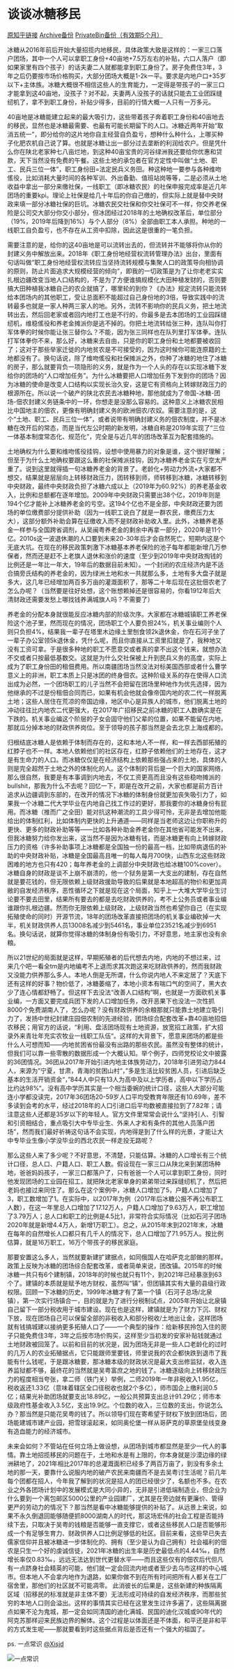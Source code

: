 # 谈谈冰糖移民

[原知乎链接](https://zhuanlan.zhihu.com/p/514508254) [Archive备份](https://archive.ph/vNI02) [PrivateBin备份（有效期5个月）](https://pb.o3o.ovh/?868c993c3acd1947#89BsLBFYGpDMbavCderETZFbsiYxgKLFNFLrzqJkG3qc)

冰糖从2016年前后开始大量招揽内地移民，具体政策大致是这样的：一家三口落户团场，其中一个人可以拿职工身份+40亩地+7.5万左右的补贴，六口人落户（即如果家里有四个孩子）的话夫妻二人就都能拿到职工身份了。房子免费住3年，3年之后仍要按市场价格购买，大部分团场大概是1-2k一平。要求是内地户口+35岁以下+主体族。冰糖大概很不相信这些人的生育能力，一定得是带孩子的一家三口才能拿到这40亩地，没孩子？对不起，夫妻两人没孩子的话就只能去工业团踩缝纫机了，拿不到职工身份，补贴少得多，目前的行情大概一人只有一万多元。

40亩地是冰糖能建立起来的最大吸引力，这些带着孩子奔着职工身份和40亩地去的移民，显然也是冰糖最需要、也最有可能长期留下的人口。冰糖近两年开始“取消五统一”，即分给你的这片地你自主经营自负盈亏，想种什么种什么，上哪买种子化肥农机自己说了算。也就是冰糖让出一部分过去垄断的利润给农户。但是凭什么你在陕北老家种七八亩烂地，到这种40亩宝贵的河谷绿洲我还要给你优惠和贷款，天下当然没有免费的午餐。这些土地的承包者在官方定性中叫做“土地、职工、民兵三位一体”，职工身份田=法定民兵义务田。种这种地一要参与各种维吻傜役，比如消耗大量时间的各种军训、外出备勤、值班站岗等等，二是必须从土地收益中拿出一部分来缴社保，一线职工（即冰糖农民）的社保申报完成率是近几年团场的重要kpi。理论上社保是给几十年后的你自己缴的，但实际上就是替中央财政来填一部分冰糖社保的巨坑。冰糖农民交社保和你交社保可不一样，你交养老保险是公司交大部分你交小部分，但冰团经过2018年的土地确权改革后，单位部分（19%，2019年后降到16%）与个人部分（8%）全部由职工本人承担。种地的一线职工自负盈亏，也不存在从工资中扣除，因此这是很重的一笔负担。

需要注意的是，给你的这40亩地是可以流转出去的，但流转并不能够将你从你的封建义务中解放出来。2018年《职工身份地经营权流转管理办法》出台，里面有句话叫做“职工身份地经营权流转应当坚持流转规模与集聚人口的政策导向相协调的原则，防止片面追求大规模经营的倾向”，即我的一切政策是为了让你老老实实扎根边疆改变当地人口结构的，不是为了方便谁搞规模化大田种植发财的，否则要搞大田种植我冰糖自己的农企就搞了，哪里轮的到你？《办法》规定流转只能流转给本团场内的其他职工，受让总面积不能超过自己身份地的3倍，导致实践中的流转最多也就是一家人种两三家人的地。另外，流转不影响你的民兵义务，把土地流转出去，然后回老家或者回内地打工也是不行的，你最多是去本团场的工业园踩缝纫机，维稳傜役和养老金摊派你是逃不掉的。你把土地流转给张三种，连队叫你打军体拳的时候你能让张三替你么？不能，因为张三同样也在队列里打军体拳。连队打军体拳你不来，那么好，冰糖来去自由，只是你的职工身份和土地都要被收回了；这对于那些举家迁徙的内地贫农是不可接受的，因为这时候你可能连原籍的土地都没有了。换句话说，除了维吻傜役和社保摊派之外，你种了冰糖的地住了冰糖的房子，那么就要背负一项隐形的义务，就是作为一个人头的存在以实现冰糖下发给你的团场的“人口增加任务”。为什么冰糖要把人口增加任务下发到你的团场？因为冰糖的使命是改变人口结构以实现长治久安，这是它有资格向上转嫁财政压力的根源所在。所以说一个破产的陕北农民去冰糖种地，那他就成为了帝国-冰糖-团场-佃农封建义务链条中的一环，你想走是没那么容易的。这种意义上冰糖农民相比中国地主的佃农，更像有明确封建义务的欧洲佃农/农奴。需要注意的是，这个“土地、职工、民兵三位一体”，或者说带有明确封建义务的佃农制度，并不是冰糖在改开后的常态，而是当代左公时期的新发明，冰糖自称是2019年实现了“三位一体基本制度常态化、规范化”，完全是与近几年的团场改革互为配套措施的。

土地确权为什么要和维吻傜役挂钩，设想中使用暴力的对象是谁，这个很好理解；但至于为什么土地确权要跟这么重的社保摊派挂钩，因为冰糖养老金实在亏空太严重了。说到这里就得插一句冰糖养老金的背景了。老龄化+劳动力外流+大家都不想交，结果就是层层向上转移财政压力，团转移到师，师转移到冰糖，冰糖转移到中央财政，最终中央财政负担了冰糖六成以上（2019年为60.92%）的养老基金收入，比例和总额都在逐年增加。2009年中央财政只需要出38个亿，2019年则是194个亿才能补上冰糖养老金的亏空。这194个亿也不是全部，中央财政还要为团场的单位缴费部分提供补助（因为一线职工说白了就是一群农民，缴费压力太大），这部分额外补助会算在征缴收入而不是财政补助收入里。此外，冰糖养老基金一样参与全国跨省调剂，从吴闽粤养老金的剩余中再拿一部分，2020年是11个亿。2010s这一波退休潮的人口要到未来20-30年后才会自然死亡，短期内这是个无底大坑。在现在的移民政策刺激下冰糖基本养老保险的池子每年都能新增几万参保者，然而还是赶不上老旗人退休和涨价的速度（至少到2019年中央财政掏钱的比例还是一年比一年大，19年后的数据目前未知）。一个封闭的农庄经济内是不适合搞旁氏结构的养老金的，因为绿洲土地和水一共就那么多，土地有多大盘子就是多大，这几年已经增加两百多万亩的灌溉面积了，那等二十年后现在这批佃农老了怎么办呢？（当然要是往好处想，这个账想赖掉还是很容易的，你看1912年后大清财政还需要发愁上哪找钱养满城旗人吗？不需要了）

养老金的分配本身就很能反应冰糖内部的阶级次序。大家都在冰糖城镇职工养老保险这个池子里，然而现在的情况，团场职工个人要负担24%，机关事业编则个人则只负担4%，结果我一辈子在塔里木边缘土里刨食领2k退休金，你在石河子坐了一辈子办公室领5k退休金，凭什么呢，而且你直接从工资里扣就是了，我种地又没有工资可拿。于是很多种地的职工不愿意交或者真的拿不出这个钱来，就想办法不交或者只按最低基数交。这就是为什么交社保被上升到民兵义务的高度，实际上成为了职工身份田的租佃费用。所以南疆团场当然没法对标美国西部或者什么曹学意义上的非洲，职工本质上只是冰团的终身佃农。这种阶级关系的存在使得人口流出成为必然，一个团场职工的儿子当然不会把留在团场里种地作为优先选择，因为他继承的不过是份租佃合同而已，如果有机会他就会像帝国内地的农二代一样脱离土地；这些人居住在荒凉的帝国边缘，地区中心是异族人的城市，他们脱离土地的冲动往往比内地农二代更强大，在2017年广招移民之前冰糖的职工人数确实是在下跌的。机关事业编这个阶层的子女会固守他们父辈的位置，如果不能留在内地，那就瓜分掉本地的财政供养岗位。至于领导的孩子那当然是会去北京上海成都的。

归根结底冰糖人是依赖于体制而存在的，这和本地人不一样，和一样去西部拓殖的红脖子也不一样。本地人依赖他们的社区存在，红脖子依赖他们的土地存在，这才是有生命力的人口。而冰糖仅仅是在经济结构上依赖那些强占来的土地，具体的人则是完全超然于土地之外的体制化的人。这个体制的背后是一个巨大的国家网络，那么很自然，我要是有本事调到内地去，不仅工资更高而且没有这些稳吻摊派的bullshit，那我为什么不去呢？回忆一下，即是在改开之前，大家也都是前方百计追求从边疆调到东部的，在改开的情况下冰糖的体制身份就更加丧失吸引力了，如果我一个冰糖二代大学毕业在内地自己找工作过的更好，那我要你的冰糖身份有屁用。而冰糖（推而广之全田）能对抗这种潮流的工具少得可怜，无非是去增加他能给出的体制红利，比如体制内更快的上升通道——同样是当老师这边让你职称升的更快、更多的财政补助等等——比如各种补助金养老金你在其他省可能发不出来，但我冰糖努力给你发出来，这当然不是因为冰糖有钱，而是冰糖更有向上转嫁财政压力的资格（许多补助事项上冰糖都是全国独一份的最高一档，比如带病退伍的补助的中央财政补贴，冰糖是全国最高且唯一的每人每月700快，山西东北这些财政困难的地方也只有420；每年养老金的上调部分中央财政也给冰糖100%cover）。冰糖自身的财政是谈不上崩不崩溃的，他一个狱务是第一大支出的建制，存在自然就是要花钱的，但无限依赖上级财政援助导致的后果就是本地超高的物价和更加凋敝的自发经济秩序，恶性循环之下就是现在这个局面，知乎上一大堆大学毕业生讨论要不要去田里，结果所有要去的都是去吃财政供养的，考不上公务员或者事业编谁跟你扎根边疆。然而你无限依赖上级财政，上级财政当然也希望你自己（在实现拓殖使命的同时）开源节流，18年的团场改革直接把团场的机关事业编砍掉一大半，机关财政供养人员13008名减少到5461名，事业单位23521名减少到6951名。换句话说，就算你觉得冰糖的体制身份有吸引力，不好意思，地主家也没有余粮。

所以21世纪的局面就是这样，早期拓殖者的后代想去内地，内地的不想过来，过来几个吧一看全tm是内地编考不上退而求其次跑这来吃财政供养的，然而我财政又没能力供养那么多人。本地人倒是无所谓，什么你说内地人不来定居了？天底下还有这样的好事？物价低了，冰糖萎缩了，本地小资本有喘口气的空间了，黑大衣少了连心情都舒畅了。但这样下去没法“改善人口结构”啊，也就是一方面砍机关事业编，一方面又要完成兵团下发的人口增加任务，改开恶果下也没法一次性抓8000个免费湖南人了，怎么办呢？没有财政供养的余粮那就只能靠土地建立吸引力了，发扬中世纪封建庄园佃农制的先进经验，团场综合配套改革+靠40亩地招佃农移民；用官方的话说，“利用、盘活团场现有土地资源，放宽招工政策，扩大招录外来青壮年充实农牧业一线职工队伍“。这样的大背景下，愿意来团场的都是些什么人可想而知——内地贫困省份最没有出路的那些农民。虽然没有整体的统计，但我们可以靠一些零散的数据形成一个大概认知。举个例子，四师党校论文中披露的36团情况。36团从2017年开始引进内地主体族劳动力，2018年引进劳动力844人，来源为”宁夏，甘肃，青海的贫困山村“，”多是生活比较贫困人员，引进后缺乏基本的生活开销资金“，”844人中只有13人为高中及以上学历者，高中以下学历占比约达98%“。没有高中学历其实是一个相当委婉的统计口径，这些人大部分可能连小学都没读完，2017年36团场20-59岁人口平均受教育年限还有10.69年，差不多读到会考的水平，经过2018年的人口引进口后平均数被直接拉到了7.82年；请注意这些人还都是35岁以下的年轻人。官方文件里常常会说什么“坚持引人、引智和引资相结合，重点吸引大中专毕业生、外来人才和有条件的其他人员落户团场”，然而我们最好祈祷这句话不会实现，内地得是到了什么样的光景，才能让大中专毕业生像小学没毕业的西北农民一样走投无路呢？

那么这些人来了多少呢？不好意思，不清楚，只能估算。冰糖的人口增长有三个统计口径，总人口、户籍人口、职工人数。假设现在一家三口从陕北来到某团场种地，爸爸妈妈孩子，一家三口都落户了，只有爸爸一个人可以拿到职工身份，同时他发现团场的工业园在招工，就把陕北老家单身的弟弟带过来踩缝纫机了，然后把老妈也接过来同住了。那么在这个案例中，冰糖人口增加了5，户籍人口增加了3，职工数增加了1。在实际中，以2017年为例（2017年后冰糖公报不再公布职工人数），在这一年里总人口增加了17.12万人，户籍人口增加了9.63万人，职工增加了3.79万人；总人口和职工的比例是4.5比1，非常符合实际情况（比如石河子团场2020年就是新增4.4万人，新增1万职工）。总之，从2015年末到2021年末，冰糖在每年的自然增长人口都只有几千人的情况下，总人口增加了71.95万人。按比例估算，就是16万职工，16万个带孩子的移民家庭。

那要安置这么多人，当然就要新建扩建据点，如同俄国人在哈萨克北部做的那样。政策上反映为冰糖的团场综合配套改革，或者简单来说，团改镇。2015年的时候冰糖一共只有6个建制镇，2018年的时候也就只有11个，到2021年已经暴涨到63个了。建镇的本质就是赋予地方财权，虽然叫“镇”，但团镇其实有大量的县级行政权限。回顾一下冰糖的历史，1999年冰糖才有了第一个镇（石河子总场/北泉镇），第一次实行场镇合一，目的就是为了进行分税制试点，2005年开始让北泉镇自己留下一部分税收用于城市建设。现在也是这样，建镇就是为了财力下沉、财权下放，现在团场自己可以保留全部的非税收入和部分税收/土地出让金，这样团场就有钱搞城建以接纳更多拓殖人口了——一个典型的操作：给新移民拎包入住的房子只能免费住3年，3年之后按市场价购买，这样至少当初发的安家补贴钱就通过土地财政被回笼了。以前和目前的状况是，因为团场无非是一些人口老龄化的过时的几万人的农业拓殖据点，它只能跟师里要钱，师里说我的农企都快跌到退市了我能有什么钱呢，于是跟冰糖要，那冰糖本级的财政状况是最大支出修监狱，收入连养监狱都不够，最终花的当然就是吴粤富庶之地的钱了。冰糖逐级向上转移财政压力的程度相当夸张，拿二师（铁门关）举例，二师2019年一年非税收入1.95亿，税收返还1.33亿（意味着辖区全口径税收也就2个多亿），师市国企上缴利润0.5亿；结果光补助团场就要支出18.89亿，一般公共预算支出总计91.29亿；师市本级政府性基金收入3.5亿，支出19.9亿。个位数的收入，三位数的支出，你说怎么办？那当然是只能花吴粤的钱了。所以领导们现在寄希望于财权下放到团场后，团场能建城市建产业园，把雪球滚起来，如同奥伦堡一样从哥萨克的草原堡垒线变身有造血能力的经济城市。

未来会如何？不管站在任何立场上做设想，从团场到城市都显然是至少一代人的事情。靠土地招揽移民的问题在于，土地和水是有上限的，你本身就是沙漠边缘的绿洲耕地了，2021年相比2017年的总灌溉面积已经多了两百万亩了，到没有多余土地的那一天，要靠什么说服内地的破产农民来南疆而不是去吴粤讨生活呢？前几年每个团都在招人，今年我了解到的状况是招人的团已经很少了，名额也不多。在农业之外各团场计划中的发展模式是大同小异的，无非是引进低端制造业，但企业为什么要到一个离包邮区5000公里的产业园建厂，尤其是在旁边就有更廉价、管得更严的劳动力的情况下？那当然是看中冰糖能够提供的补贴了。从远景上来说，如果不永久倒退回能够随便抓8000湖南人的时代，那这场宏伟的社会工程是否能持续下去，只取决于吴粤的钱粮是否能够一直支撑它，或者这些移民人口是否能够形成一个有足够生育力、财政供养人口比例足够低的社区。目前来看，这些早已失去儒家信仰并且被冰糖进一步体制化的、拥有（至少是认为自己拥有）社会福利的佃农是只生一个好的虔诚信徒，2021年冰糖的出生率是历史最低点的4.44‰，自然增长率仅0.83‰，远远无法达到世代更替水平——而且这些仅有的佃农后代但凡有一点跻身社会精英的可能，他们就一定会回流内地或者至少去乌市这样的中心城市。但本地人不会拿内地作为退路，如果你做不到在所有时间把所有人都关在工厂宿舍里，那他们的社区就不可能凋零。 此消彼长的后果是，这些新建的种族隔离区域（招移民的标准就是非主体不要）无法形成可持续的自发经济秩序，而那些贫穷的本地人口则会溢出。这样的事情其实已经在这里发生过许多遍了，这些隔离据点如果不沦为鬼城，那一定会如同清国的迪化满城、民国的迪化汉城或90年代的阿克苏那样迎来民族边界的解体。这个过程是以体面还是不体面，和平还是非和平的方式发生呢——那就要看到时这些据点背后是否还有一个强大的祖国了。

ps. 一点常识 [@Xisjd](https://www.zhihu.com/people/zhang-qi-deng)

![一点常识](imgs/一点常识.jpg)
